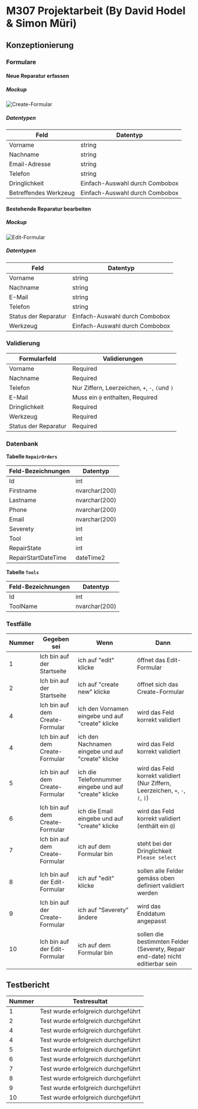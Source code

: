 # M307 Projektarbeit (By David Hodel & Simon Müri)

## Konzeptionierung

### Formulare

#### Neue Reparatur erfassen

##### Mockup

![Create-Formular](./img/create_formular.png)

##### Datentypen

| Feld                  | Datentyp                       |
|-----------------------|--------------------------------|
| Vorname               | string                         |
| Nachname              | string                         |
| Email-Adresse         | string                         |
| Telefon               | string                         |
| Dringlichkeit         | Einfach-Auswahl durch Combobox |
| Betreffendes Werkzeug | Einfach-Auswahl durch Combobox |

#### Bestehende Reparatur bearbeiten

##### Mockup

![Edit-Formular](./img/edit_formular.png)

##### Datentypen

| Feld                 | Datentyp                       |
|----------------------|--------------------------------|
| Vorname              | string                         |
| Nachname             | string                         |
| E-Mail               | string                         |
| Telefon              | string                         |
| Status der Reparatur | Einfach-Auswahl durch Combobox |
| Werkzeug             | Einfach-Auswahl durch Combobox |

### Validierung

| Formularfeld         | Validierungen                                  |
|----------------------|------------------------------------------------|
| Vorname              | Required                                       |
| Nachname             | Required                                       |
| Telefon              | Nur Ziffern, Leerzeichen, `+`, `-`, `(`und `)` |
| E-Mail               | Muss ein `@` enthalten, Required               |
| Dringlichkeit        | Required                                       |
| Werkzeug             | Required                                       |
| Status der Reparatur | Required                                       |

### Datenbank

**Tabelle `RepairOrders`**

| Feld-Bezeichnungen  | Datentyp      |
|---------------------|---------------|
| Id                  | int           |
| Firstname           | nvarchar(200) |
| Lastname            | nvarchar(200) |
| Phone               | nvarchar(200) |
| Email               | nvarchar(200) |
| Severety            | int           |
| Tool                | int           |
| RepairState         | int           |
| RepairStartDateTime | dateTime2     |

**Tabelle `Tools`**

| Feld-Bezeichnungen | Datentyp      |
|--------------------|---------------|
| Id                 | int           |
| ToolName           | nvarchar(200) |

### Testfälle

| Nummer | Gegeben sei                     | Wenn                                                  | Dann                                                                           |
|--------|---------------------------------|-------------------------------------------------------|--------------------------------------------------------------------------------|
| 1      | Ich bin auf der Startseite      | ich auf "edit" klicke                                 | öffnet das Edit-Formular                                                       |
| 2      | Ich bin auf der Startseite      | ich auf "create new" klicke                           | öffnet sich das Create-Formular                                                |
| 4      | Ich bin auf dem Create-Formular | ich den Vornamen eingebe und auf "create" klicke      | wird das Feld korrekt validiert                                                |
| 4      | Ich bin auf dem Create-Formular | ich den Nachnamen eingebe und auf "create" klicke     | wird das Feld korrekt validiert                                                |
| 5      | Ich bin auf dem Create-Formular | ich die Telefonnummer eingebe und auf "create" klicke | wird das Feld korrekt validiert (Nur Ziffern, Leerzeichen, `+`, `-`, `(`, `)`) |
| 6      | Ich bin auf dem Create-Formular | ich die Email eingebe und auf "create" klicke         | wird das Feld korrekt validiert (enthält ein `@`)                              |
| 7      | Ich bin auf dem Create-Formular | ich auf dem Formular bin                              | steht bei der Dringlichkeit `Please select`                                    |
| 8      | Ich bin auf der Edit-Formular   | ich auf "edit" klicke                                 | sollen alle Felder gemäss oben definiert validiert werden                      |
| 9      | Ich bin auf der Create-Formular | ich auf "Severety" ändere                             | wird das Enddatum angepasst                                                    |
| 10     | Ich bin auf der Edit-Formular   | ich auf dem Formular bin                              | sollen die bestimmten Felder (Severety, Repair end-date) nicht editierbar sein |

## Testbericht

| Nummer | Testresultat                        |
|--------|-------------------------------------|
| 1      | Test wurde erfolgreich durchgeführt |
| 2      | Test wurde erfolgreich durchgeführt |
| 4      | Test wurde erfolgreich durchgeführt |
| 4      | Test wurde erfolgreich durchgeführt |
| 5      | Test wurde erfolgreich durchgeführt |
| 6      | Test wurde erfolgreich durchgeführt |
| 7      | Test wurde erfolgreich durchgeführt |
| 8      | Test wurde erfolgreich durchgeführt |
| 9      | Test wurde erfolgreich durchgeführt |
| 10     | Test wurde erfolgreich durchgeführt |